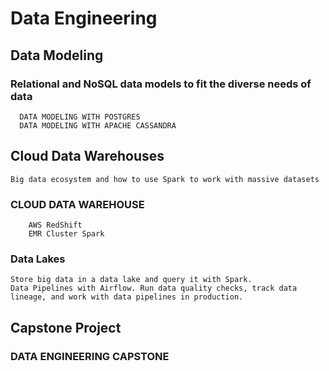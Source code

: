 # Data Engineering

## Data Modeling

### Relational and NoSQL data models to fit the diverse needs of data 
      DATA MODELING WITH POSTGRES
      DATA MODELING WITH APACHE CASSANDRA

## Cloud Data Warehouses
    Big data ecosystem and how to use Spark to work with massive datasets

### CLOUD DATA WAREHOUSE
        AWS RedShift
        EMR Cluster Spark
      
 ### Data Lakes
    Store big data in a data lake and query it with Spark.
    Data Pipelines with Airflow. Run data quality checks, track data lineage, and work with data pipelines in production.


## Capstone Project
### DATA ENGINEERING CAPSTONE
